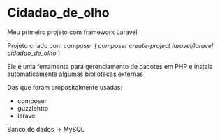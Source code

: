 # Cidadao_de_olho
Meu primeiro projeto com framework Laravel

<p>Projeto criado com composer (<i> composer create-project laravel/laravel cidadao_de_olho </i>) </p>
<p> Ele é uma ferramenta para gerenciamento de pacotes em PHP e instala automaticamente algumas bibliotecas externas</p>
<p> Das que foram propositalmente usadas: <ul>
  <li> composer </li>
  <li> guzzlehttp </li>
  <li> laravel </li>
</ul></p>
<p>Banco de dados -> MySQL</p>
